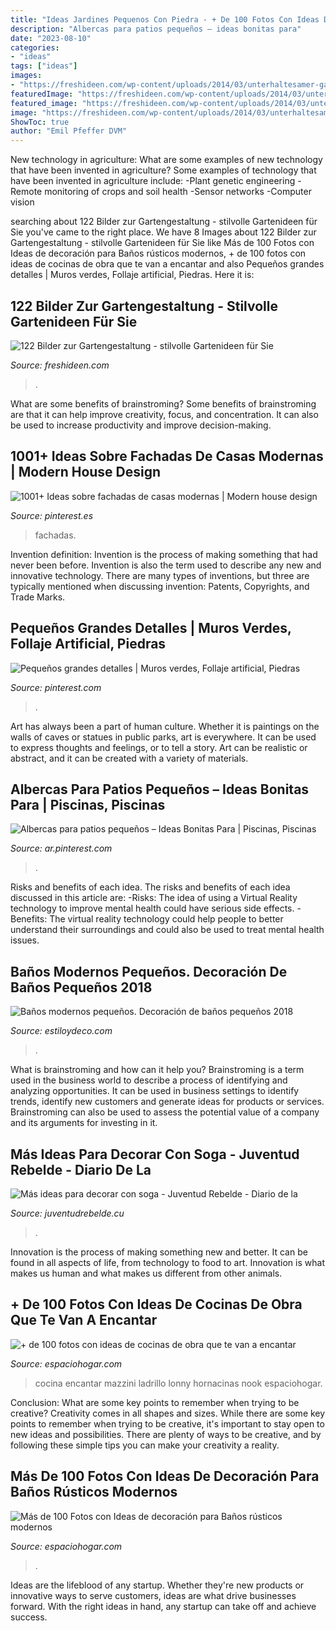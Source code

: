 ```yaml
---
title: "Ideas Jardines Pequenos Con Piedra - + De 100 Fotos Con Ideas De Cocinas De Obra Que Te Van A Encantar"
description: "Albercas para patios pequeños – ideas bonitas para"
date: "2023-08-10"
categories:
- "ideas"
tags: ["ideas"]
images:
- "https://freshideen.com/wp-content/uploads/2014/03/unterhaltesamer-garten-perfekt-für-kleine-höfe.jpg"
featuredImage: "https://freshideen.com/wp-content/uploads/2014/03/unterhaltesamer-garten-perfekt-für-kleine-höfe.jpg"
featured_image: "https://freshideen.com/wp-content/uploads/2014/03/unterhaltesamer-garten-perfekt-für-kleine-höfe.jpg"
image: "https://freshideen.com/wp-content/uploads/2014/03/unterhaltesamer-garten-perfekt-für-kleine-höfe.jpg"
ShowToc: true
author: "Emil Pfeffer DVM"
---
```



New technology in agriculture: What are some examples of new technology that have been invented in agriculture?
Some examples of technology that have been invented in agriculture include:
-Plant genetic engineering
-Remote monitoring of crops and soil health 
-Sensor networks 
-Computer vision

	

		
searching about 122 Bilder zur Gartengestaltung - stilvolle Gartenideen für Sie you've came to the right place. We have 8 Images about 122 Bilder zur Gartengestaltung - stilvolle Gartenideen für Sie like Más de 100 Fotos con Ideas de decoración para Baños rústicos modernos, + de 100 fotos con ideas de cocinas de obra que te van a encantar and also Pequeños grandes detalles | Muros verdes, Follaje artificial, Piedras. Here it is:
		
    
## 122 Bilder Zur Gartengestaltung - Stilvolle Gartenideen Für Sie

<img loading=lazy src="https://freshideen.com/wp-content/uploads/2014/03/unterhaltesamer-garten-perfekt-für-kleine-höfe.jpg" onerror="this.onerror=null;this.src='https://tse2.mm.bing.net/th?id=OIP.3yKTtnyot230VX773PcO_QHaLG&amp;pid=15.1';" alt="122 Bilder zur Gartengestaltung - stilvolle Gartenideen für Sie">

_Source: freshideen.com_

>. 

	

What are some benefits of brainstroming?
Some benefits of brainstroming are that it can help improve creativity, focus, and concentration. It can also be used to increase productivity and improve decision-making.

    
## 1001+ Ideas Sobre Fachadas De Casas Modernas | Modern House Design

<img loading=lazy src="https://i.pinimg.com/736x/61/92/8a/61928a58e27f400711ad9bcf93814bad.jpg" onerror="this.onerror=null;this.src='https://tse1.mm.bing.net/th?id=OIP.Q-KLItnGCrmhqMw1E-VNlAHaLJ&amp;pid=15.1';" alt="1001+ Ideas sobre fachadas de casas modernas | Modern house design">

_Source: pinterest.es_

>fachadas. 

	

Invention definition:
Invention is the process of making something that had never been before. Invention is also the term used to describe any new and innovative technology. There are many types of inventions, but three are typically mentioned when discussing invention: Patents, Copyrights, and Trade Marks.

    
## Pequeños Grandes Detalles | Muros Verdes, Follaje Artificial, Piedras

<img loading=lazy src="https://i.pinimg.com/736x/61/36/cc/6136cccbae0a6987343b3020b8a872d7.jpg" onerror="this.onerror=null;this.src='https://tse1.mm.bing.net/th?id=OIP.HH6EilPKax2vyoX5R50JQwHaLG&amp;pid=15.1';" alt="Pequeños grandes detalles | Muros verdes, Follaje artificial, Piedras">

_Source: pinterest.com_

>. 

	

Art has always been a part of human culture. Whether it is paintings on the walls of caves or statues in public parks, art is everywhere. It can be used to express thoughts and feelings, or to tell a story. Art can be realistic or abstract, and it can be created with a variety of materials.

    
## Albercas Para Patios Pequeños – Ideas Bonitas Para | Piscinas, Piscinas

<img loading=lazy src="https://i.pinimg.com/736x/e3/dd/de/e3ddde97f7aebb1c3dd42e6e0b012971.jpg" onerror="this.onerror=null;this.src='https://tse4.mm.bing.net/th?id=OIP.IRO1cOU-DIB-kU2Md3OpcQHaJQ&amp;pid=15.1';" alt="Albercas para patios pequeños – Ideas Bonitas Para | Piscinas, Piscinas">

_Source: ar.pinterest.com_

>. 

	

Risks and benefits of each idea.
The risks and benefits of each idea discussed in this article are: 
-Risks: The idea of using a Virtual Reality technology to improve mental health could have serious side effects.
-Benefits: The virtual reality technology could help people to better understand their surroundings and could also be used to treat mental health issues.

    
## Baños Modernos Pequeños. Decoración De Baños Pequeños 2018

<img loading=lazy src="https://www.estiloydeco.com/wp-content/uploads/2010/06/pequenos-banos-modernos-10.jpg" onerror="this.onerror=null;this.src='https://tse4.mm.bing.net/th?id=OIP.Z_QLvmnO7ws5v1cbJtftOQHaLG&amp;pid=15.1';" alt="Baños modernos pequeños. Decoración de baños pequeños 2018">

_Source: estiloydeco.com_

>. 

	

What is brainstroming and how can it help you?
Brainstroming is a term used in the business world to describe a process of identifying and analyzing opportunities. It can be used in business settings to identify trends, identify new customers and generate ideas for products or services. Brainstroming can also be used to assess the potential value of a company and its arguments for investing in it.

    
## Más Ideas Para Decorar Con Soga - Juventud Rebelde - Diario De La

<img loading=lazy src="https://www.juventudrebelde.cu/images/medias/2015/06/48478-fotografia-g.jpg" onerror="this.onerror=null;this.src='https://tse3.mm.bing.net/th?id=OIP.PWwTVMUBElODLeIEqSNAYQHaLH&amp;pid=15.1';" alt="Más ideas para decorar con soga - Juventud Rebelde - Diario de la">

_Source: juventudrebelde.cu_

>. 

	

Innovation is the process of making something new and better. It can be found in all aspects of life, from technology to food to art. Innovation is what makes us human and what makes us different from other animals.

    
## + De 100 Fotos Con Ideas De Cocinas De Obra Que Te Van A Encantar

<img loading=lazy src="http://espaciohogar.com/wp-content/uploads/2016/04/fotos-con-ideas-de-cocinas-de-obra-que-te-van-a-encantar-cocina-pared-piedra.jpg" onerror="this.onerror=null;this.src='https://tse2.mm.bing.net/th?id=OIP.tf2GGH6umJ_jeZK5Kg0W9wHaKx&amp;pid=15.1';" alt="+ de 100 fotos con ideas de cocinas de obra que te van a encantar">

_Source: espaciohogar.com_

>cocina encantar mazzini ladrillo lonny hornacinas nook espaciohogar. 

	

Conclusion: What are some key points to remember when trying to be creative?
Creativity comes in all shapes and sizes. While there are some key points to remember when trying to be creative, it's important to stay open to new ideas and possibilities. There are plenty of ways to be creative, and by following these simple tips you can make your creativity a reality.

    
## Más De 100 Fotos Con Ideas De Decoración Para Baños Rústicos Modernos

<img loading=lazy src="https://espaciohogar.com/wp-content/uploads/2016/04/banos-rusticos-pequenos-piedra-640x424.jpg" onerror="this.onerror=null;this.src='https://tse4.mm.bing.net/th?id=OIP.Q3vfM0umJEUT7XHpTvYOsQHaE6&amp;pid=15.1';" alt="Más de 100 Fotos con Ideas de decoración para Baños rústicos modernos">

_Source: espaciohogar.com_

>. 

	

Ideas are the lifeblood of any startup. Whether they're new products or innovative ways to serve customers, ideas are what drive businesses forward. With the right ideas in hand, any startup can take off and achieve success.

